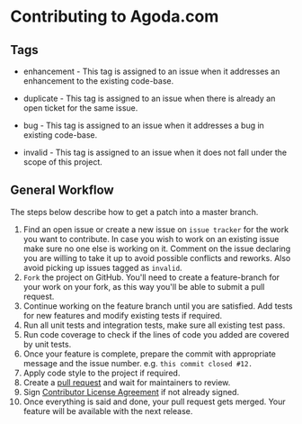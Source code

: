 # Contributing to Agoda.com

## Tags

- enhancement - This tag is assigned to an issue when it addresses an enhancement to the existing code-base.

- duplicate - This tag is assigned to an issue when there is already an open ticket for the same issue.

- bug - This tag is assigned to an issue when it addresses a bug in existing code-base.

- invalid - This tag is assigned to an issue when it does not fall under the scope of this project.

## General Workflow

The steps below describe how to get a patch into a master branch.

1. Find an open issue or create a new issue on `issue tracker` for the work you want to contribute. In case you wish to work on an existing issue make sure no one else is working on it. Comment on the issue declaring you are willing to take it up to avoid possible conflicts and reworks. Also avoid picking up issues tagged as `invalid`.
2. `Fork` the project on GitHub. You'll need to create a feature-branch for your work on your fork, as this way you'll be able to submit a pull request.
3. Continue working on the feature branch until you are satisfied. Add tests for new features and modify existing tests if required.
4. Run all unit tests and integration tests, make sure all existing test pass.
5. Run code coverage to check if the lines of code you added are covered by unit tests.
6. Once your feature is complete, prepare the commit with appropriate message and the issue number. e.g. `this commit closed #12.`
7. Apply code style to the project if required.
8. Create a [pull request](https://help.github.com/articles/about-pull-requests/) and wait for maintainers to review.
9. Sign [Contributor License Agreement](https://github.com/agoda-com/.github/blob/main/CLA.md) if not already signed.
10. Once everything is said and done, your pull request gets merged. Your feature will be available with the next release.
